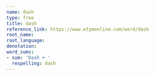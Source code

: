 ```yaml
---
name: dash
type: free
title: dash
reference_link: https://www.etymonline.com/word/dash
root_name: 
root_language: 
denotation: 
word_sums:
- sum: 'Dash + '
  respelling: dash
---
```

